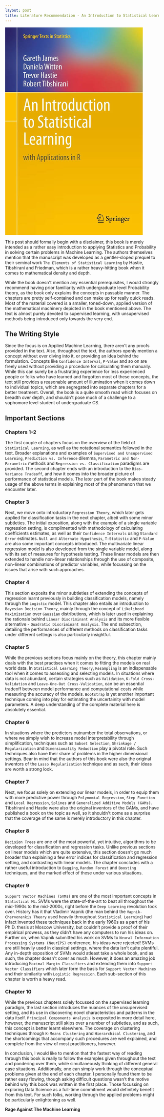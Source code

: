 ```yaml
---
layout:	post
title: Literature Recommendation - An Introduction to Statistical Learning with Applications in R by Gareth James, Daniela Witten, Trevor Hastie and Rob Tibshirani
---
```


<img align = "middle" src = "/assets/AISLAR.png">

This post should formally begin with a disclaimer, this book is merely intended as a rather easy introduction to applying Statistics and Probability in solving certain problems in Machine Learning. The authors themselves mention that the manuscript was developed as a gentler-sloped prequel to their seminal work `The Elements of Statistical Learning` by Hastie, Tibshirani and Friedman, which is a rather heavy-hitting book when it comes to mathematical density and depth.

While the book doesn't mention any essential prerequisites, I would strongly recommend having prior familiarity with undergraduate level Probability theory, as the book only explains the concepts in passable manner. The chapters are pretty self-contained and can make up for really quick reads. Most of the material covered is a smaller, toned-down, applied version of the mathematical machinery depicted in the book mentioned above. The text is almost purely devoted to supervised learning, with unsupervised methods being introduced only towards the very end.

## The Writing Style
Since the focus is on Applied Machine Learning, there aren't any proofs provided in the text. Also, throughout the text, the authors openly mention a concept without ever diving into it, or providing an idea behind the formulation. Concepts like `Confidence Interval`, `P-Value` and so on are freely used without providing a procedure for calculating them manually. While this can surely be a frustrating experience for less experienced people or folks who have learned and forgotten most of these concepts, the text still provides a reasonable amount of illumination when it comes down to individual topics, which are segregated into separate chapters for a better treatment. Overall, the book is a quite smooth read which focuses on breadth over depth, and shouldn't pose much of a challenge to a sophomore level student of undergraduate CS. 

## Important Sections

### Chapters 1-2

The first couple of chapters focus on the overview of the field of `Statistical Learning`, as well as the notational semantics followed in the text. Broader explanations and examples of `Supervised and Unsupervised Learning`, `Prediction vs. Inference` dilemma, `Parametric and Non-Parametric` methods and `Regression vs. Classification` paradigms are provided. The second chapter ends with an introduction to the `Bias-Variance Tradeoff`, and how it comes into the broader picture of performance of statistical models. The later part of the book makes steady usage of the above terms in explaining most of the phenomenon that we encounter later.

### Chapter 3

Next, we move onto introductory `Regression Theory`, which later gets applied for classification tasks in the next chapter, albeit with some minor subtleties. The initial exposition, along with the example of a single variable regression setting, is complimented with methodology of calculating coefficients estimates, as well as their `Confidence Intervals` using `Standard Error` estimates. `Null and Alternate Hypothesis`, `T-Statistic` and `P-Value` are also some important concepts introduced. The multivariate linear regression model is also developed from the single variable model, along with its set of measures for hypothesis testing. These linear models are then extended to handle non-linear relationships through the use of composite, non-linear combinations of predictor variables, while focussing on the issues that arise with such approaches.

### Chapter 4

This section exposits the minor subtleties of extending the concepts of regression learnt previously in building classification models, namely through the `Logistic` model. This chapter also entails an introduction to `Bayesian Decision Theory`, mainly through the concept of `Likelihood Maximization` over `Gaussian` distributions, which is later used in explaining the rationale behind `Linear Discriminant Analysis` and its more flexible alternative - `Quadratic Discriminant Analysis`. The end subsection, detailing the performances of different methods on classification tasks under different settings is also particularly insightful.

### Chapter 5

While the previous sections focus mainly on the theory, this chapter mainly deals with the best practises when it comes to fitting the models on real world data. In `Statistical Learning Theory`, `Resampling` is an indispensable tool when it comes to assessing and selecting models. In situations where data is not abundant, certain strategies such as `Validation`, `K-Fold Cross-Validation` and `Leave-One-Out Cross-Validation`, can be an essential tradeoff between model performance and computational costs while measuring the accuracy of the models. `Bootstrap` is yet another important technique coming into play for estimating the uncertainity with model parameters. A deep understanding of the complete material here is absolutely essential.

### Chapter 6

In situations where the predictors outnumber the total observations, or where we simply wish to increase model interpretability through simplification, techniques such as `Subset Selection`, `Shrinkage / Regularization` and `Dimensionality Reduction` play a pivotal role. Such techniques also have their share of problems in the higher dimensional settings. Bear in mind that the authors of this book were also the original inventors of the `Lasso Regularization` technique and as such, their ideas are worth a strong look.

### Chapter 7

Next, we focus solely on extending our linear models, in order to equip them with more predictive power through `Polynomial Regression`, `Step Function` and `Local Regression`, `Splines` and `Generalized Additive Models (GAMs)`. Tibshirani and Hastie were also the original inventors of the GAMs, and have published a book on the topic as well, so it shouldn't come as a surprise that the coverage of the same is merely introductory in this chapter.

### Chapter 8

`Decision Trees` are one of the most powerful, yet intuitive, algorithms to be developed for classification and regression tasks. Unlike previous sections on linear models which are quite extensive, this section doesn't go much broader than explaining a few error indices for classification and regression setting, and contrasting with linear models. The chapter concludes with a rather useful introduction to `Bagging`, `Random Forest` and `Boosting` techniques, and the marked effect of these under various situations.

### Chapter 9

`Support Vector Machines (SVMs)` are one of the most important concepts in `Statistical ML`. SVMs were the state-of-the-art to beat all throughout the mid-1990s to the mid-2000s, right before the `Deep Learning` revolution took over. History has it that Vladimir Vapnik (the man behind the `Vapnik-Chervonenkis Theory` used heavily throughout `Statistical Learning`) had infact invented these techniques back in the early 1960s as a part of his Ph.D. thesis at Moscow University, but couldn't provide a proof of their empirical prowess, as they didn't have any computers to run his ideas on. Further on, when Vapnik submitted his work on SVMs to `Neural Information Processing Systems (NeurIPS)` conference, his ideas were rejected! SVMs are still heavily used in classical settings, where the data isn't quite plentiful. Any in-depth exposition of SVMs would atleast take a whole book, and as such, the chapter doesn't cover as much. However, it does an amazing job introducing `Maximal Margin Classifiers` and extending them into `Support Vector Classifiers` which later form the basis for `Support Vector Machines` and their similarity with `Logistic Regression`. Each sub-section of this chapter is worth a heavy read.

### Chapter 10

While the previous chapters solely focussed on the supervised learning paradigm, the last section introduces the nuances of the unsupervised setting, and its use in discovering novel characteristics and patterns in the data itself. `Principal Components Analysis` is exposited in more detail here, however, the manuscript still skips over a number of subtleties, and as such, this concept is better learnt elsewhere. The coverage on clustering techniques through `K-Means Clustering` and `Hierarchical Clustering`, and the shortcomings that accompany such procedures are well explained, and complete from the view of most practitioners, however.


In conclusion, I would like to mention that the fastest way of reading through this book is really to follow the examples given throughout the text and pondering over them, while simultaneously thinking of different general case situations. Additionally, one can simply work through the conceptual problems given at the end of each chapter. I personally found them to be rather easy flowing, though asking difficult questions wasn't the motive behind why this book was written in the first place. Those focussing on exploring Data Science as a full-time commitment would definitely benefit from this text. For such folks, working through the applied problems might be particularly enlightening as well.

**Rage Against The Machine Learning**